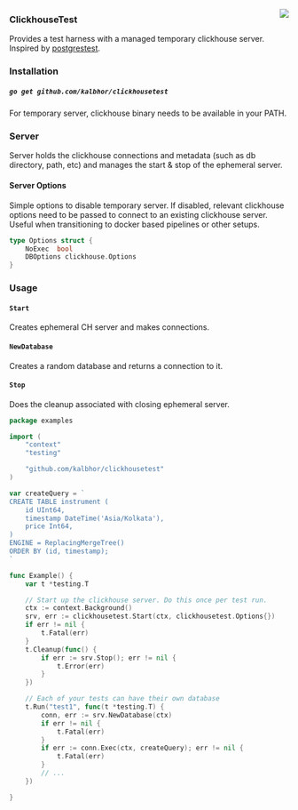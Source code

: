 <a href="https://zerodha.tech"><img src="https://zerodha.tech/static/images/github-badge.svg" align="right" /></a>

### ClickhouseTest

Provides a test harness with a managed temporary clickhouse server.
Inspired by [postgrestest](https://github.com/zombiezen/postgrestest/).

### Installation

##### `go get github.com/kalbhor/clickhousetest`

For temporary server, clickhouse binary needs to be available in your PATH.

### Server

Server holds the clickhouse connections and metadata (such as db directory, path, etc) and manages the start & stop of the ephemeral server.

#### Server Options

Simple options to disable temporary server. If disabled, relevant clickhouse options need to be passed to connect to an existing clickhouse server.
Useful when transitioning to docker based pipelines or other setups.

```go
type Options struct {
	NoExec  bool
	DBOptions clickhouse.Options
}
```

### Usage

#### `Start` 
Creates ephemeral CH server and makes connections.

#### `NewDatabase` 
Creates a random database and returns a connection to it.

#### `Stop` 
Does the cleanup associated with closing ephemeral server.

```go
package examples

import (
	"context"
	"testing"

	"github.com/kalbhor/clickhousetest"
)

var createQuery = `
CREATE TABLE instrument (
    id UInt64,
    timestamp DateTime('Asia/Kolkata'),
    price Int64,
)
ENGINE = ReplacingMergeTree()
ORDER BY (id, timestamp);
`

func Example() {
	var t *testing.T

	// Start up the clickhouse server. Do this once per test run.
	ctx := context.Background()
	srv, err := clickhousetest.Start(ctx, clickhousetest.Options{})
	if err != nil {
		t.Fatal(err)
	}
	t.Cleanup(func() {
		if err := srv.Stop(); err != nil {
			t.Error(err)
		}
	})

	// Each of your tests can have their own database
	t.Run("test1", func(t *testing.T) {
		conn, err := srv.NewDatabase(ctx)
		if err != nil {
			t.Fatal(err)
		}
		if err := conn.Exec(ctx, createQuery); err != nil {
			t.Fatal(err)
		}
		// ...
	})

}
```